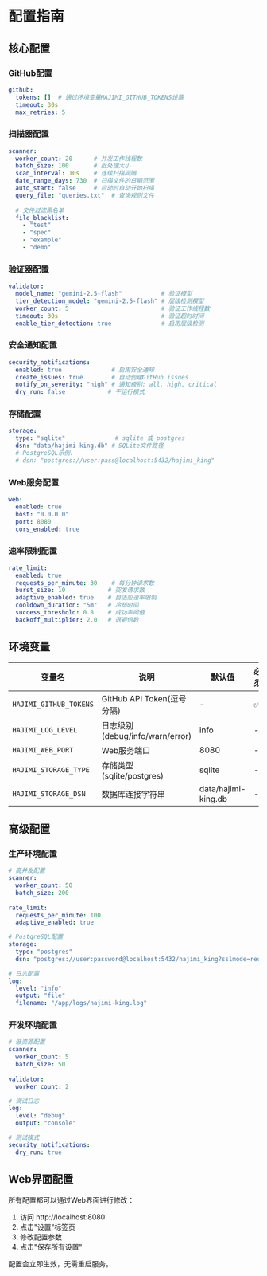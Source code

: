 # 配置指南

## 核心配置

### GitHub配置
```yaml
github:
  tokens: []  # 通过环境变量HAJIMI_GITHUB_TOKENS设置
  timeout: 30s
  max_retries: 5
```

### 扫描器配置
```yaml
scanner:
  worker_count: 20      # 并发工作线程数
  batch_size: 100       # 批处理大小
  scan_interval: 10s    # 连续扫描间隔
  date_range_days: 730  # 扫描文件的日期范围
  auto_start: false     # 启动时自动开始扫描
  query_file: "queries.txt"  # 查询规则文件
  
  # 文件过滤黑名单
  file_blacklist:
    - "test"
    - "spec"
    - "example"
    - "demo"
```

### 验证器配置
```yaml
validator:
  model_name: "gemini-2.5-flash"           # 验证模型
  tier_detection_model: "gemini-2.5-flash" # 层级检测模型
  worker_count: 5                          # 验证工作线程数
  timeout: 30s                             # 验证超时时间
  enable_tier_detection: true              # 启用层级检测
```

### 安全通知配置
```yaml
security_notifications:
  enabled: true              # 启用安全通知
  create_issues: true        # 自动创建GitHub issues
  notify_on_severity: "high" # 通知级别: all, high, critical
  dry_run: false            # 干运行模式
```

### 存储配置
```yaml
storage:
  type: "sqlite"              # sqlite 或 postgres
  dsn: "data/hajimi-king.db" # SQLite文件路径
  # PostgreSQL示例:
  # dsn: "postgres://user:pass@localhost:5432/hajimi_king"
```

### Web服务配置
```yaml
web:
  enabled: true
  host: "0.0.0.0"
  port: 8080
  cors_enabled: true
```

### 速率限制配置
```yaml
rate_limit:
  enabled: true
  requests_per_minute: 30    # 每分钟请求数
  burst_size: 10            # 突发请求数
  adaptive_enabled: true    # 自适应速率限制
  cooldown_duration: "5m"   # 冷却时间
  success_threshold: 0.8    # 成功率阈值
  backoff_multiplier: 2.0   # 退避倍数
```

## 环境变量

| 变量名 | 说明 | 默认值 | 必须 |
|--------|------|--------|------|
| `HAJIMI_GITHUB_TOKENS` | GitHub API Token(逗号分隔) | - | ✅ |
| `HAJIMI_LOG_LEVEL` | 日志级别(debug/info/warn/error) | info | - |
| `HAJIMI_WEB_PORT` | Web服务端口 | 8080 | - |
| `HAJIMI_STORAGE_TYPE` | 存储类型(sqlite/postgres) | sqlite | - |
| `HAJIMI_STORAGE_DSN` | 数据库连接字符串 | data/hajimi-king.db | - |

## 高级配置

### 生产环境配置
```yaml
# 高并发配置
scanner:
  worker_count: 50
  batch_size: 200
  
rate_limit:
  requests_per_minute: 100
  adaptive_enabled: true

# PostgreSQL配置
storage:
  type: "postgres"
  dsn: "postgres://user:password@localhost:5432/hajimi_king?sslmode=require"

# 日志配置
log:
  level: "info"
  output: "file"
  filename: "/app/logs/hajimi-king.log"
```

### 开发环境配置
```yaml
# 低资源配置
scanner:
  worker_count: 5
  batch_size: 50
  
validator:
  worker_count: 2

# 调试日志
log:
  level: "debug"
  output: "console"

# 测试模式
security_notifications:
  dry_run: true
```

## Web界面配置

所有配置都可以通过Web界面进行修改：

1. 访问 http://localhost:8080
2. 点击"设置"标签页
3. 修改配置参数
4. 点击"保存所有设置"

配置会立即生效，无需重启服务。
